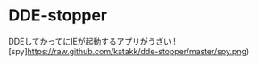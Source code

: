 DDE-stopper
===========

DDEしてかってにIEが起動するアプリがうざい
![spy]https://raw.github.com/katakk/dde-stopper/master/spy.png)

